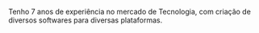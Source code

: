 

Tenho 7 anos de experiência no mercado de Tecnologia, com criação de diversos softwares para diversas plataformas.



